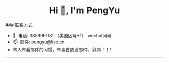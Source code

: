 <h1 align="center">Hi 👋, I'm PengYu</h1>
<!-- <h3 align="center">一位来自中国的计算机工程师</h3>
<h4 align="center">996？007？不重要，唯有热爱罢了！</h4>
 -->
### 联系方式

- 💬&nbsp;&nbsp;电话: 3859991181 （美国区号+1） wechat同号
- 📫&nbsp;&nbsp;邮件: pengyu@live.cn
- 本人有看邮件的习惯，有事首选发邮件，斜斜！！!

---


